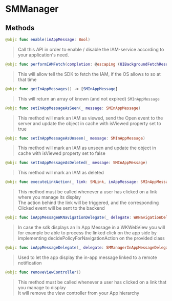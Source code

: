 # SMManager

## Methods
```swift
@objc func enable(inAppMessage: Bool)
```

>Call this API in order to enable / disable the IAM-service according to your application's need.<br/>

```swift
@objc func performIAMFetch(completion: @escaping (UIBackgroundFetchResult) -> ())
```

>This will allow tell the SDK to fetch the IAM, if the OS allows to so at that time<br/>

```swift
@objc func getInAppMessages() -> [SMInAppMessage]
```

>This will return an array of known (and not expired) ``SMInAppMessage``<br/>

```swift
@objc func setInAppMessageAsSeen(_ message: SMInAppMessage)
```

>This method will mark an IAM as viewed, send the Open event to the server and update the object in cache with isViewed property set to  true<br/>

```swift
@objc func setInAppMessageAsUnseen(_ message: SMInAppMessage)
```

>This method will mark an IAM as unseen and update the object in cache with isViewed property set to  false<br/>

```swift
@objc func setInAppMessageAsDeleted(_ message: SMInAppMessage)
```

>This method will mark an IAM as deleted<br/>

```swift
@objc func executeLinkAction(_ link: SMLink, inAppMessage: SMInAppMessage)
```

>This method must be called whenever a user has clicked on a link where you manage its display<br/>The action behind the link will be triggered, and the corresponding Clicked event will be sent to the backend<br/>

```swift
@objc func inAppMessageWKNavigationDelegate(_ delegate: WKNavigationDelegate)
```

>In  case the sdk displays an In App Message in a WKWebView you will for example be able to process the linked click on the app side by implementing decidePolicyForNavigationAction on the provided class<br/>

```swift
@objc func inAppMessageDelegate(_ delegate: SMManagerInAppMessageDelegate)
```

>Used to let the app display the in-app message linked to a remote notification<br/>

```swift
@objc func removeViewController()
```

>This method must be called whenever a user has clicked on a link that you  manage to display<br/>It will remove the view controller from your App hierarchy